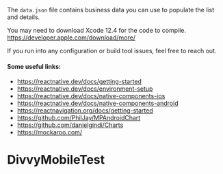 The `data.json` file contains business data you can use to populate the list and details.

You may need to download Xcode 12.4 for the code to compile. https://developer.apple.com/download/more/

If you run into any configuration or build tool issues, feel free to reach out. 

#### Some useful links:
- https://reactnative.dev/docs/getting-started
- https://reactnative.dev/docs/environment-setup
- https://reactnative.dev/docs/native-components-ios
- https://reactnative.dev/docs/native-components-android
- https://reactnavigation.org/docs/getting-started
- https://github.com/PhilJay/MPAndroidChart 
- https://github.com/danielgindi/Charts
- https://mockaroo.com/ 
# DivvyMobileTest
